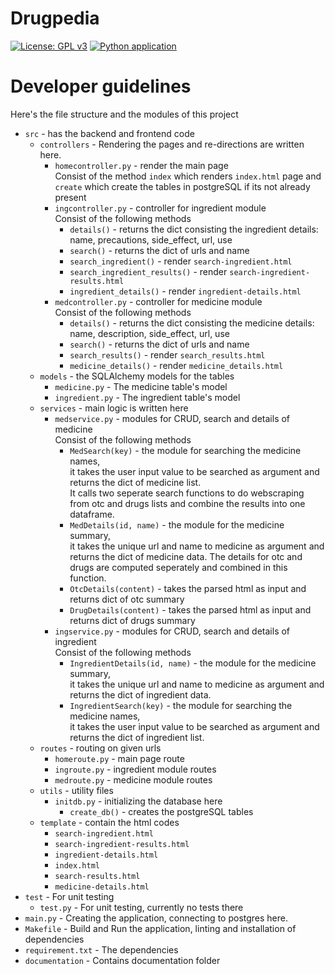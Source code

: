# Drugpedia
[![License: GPL v3](https://img.shields.io/badge/License-GPL%20v3-blue.svg)](http://www.gnu.org/licenses/gpl-3.0)
[![Python application](https://github.com/parismita/Drugpedia/actions/workflows/python-app.yml/badge.svg)](https://github.com/parismita/Drugpedia/actions/workflows/python-app.yml)


# Developer guidelines
Here's the file structure and the modules of this project
- `src` - has the backend and frontend code
  - `controllers` - Rendering the pages and re-directions are written here.
    - `homecontroller.py` - render the main page \
      Consist of the method `index` which renders `index.html` page and `create` which create the tables in postgreSQL if its not already present
    - `ingcontroller.py` - controller for ingredient module \
      Consist of the following methods
      - `details()` - returns the dict consisting the ingredient details: name, precautions, side_effect, url, use
      - `search()` - returns the dict of urls and name
      - `search_ingredient()` - render `search-ingredient.html`
      - `search_ingredient_results()` - render `search-ingredient-results.html`
      - `ingredient_details()` - render `ingredient-details.html`
    - `medcontroller.py` - controller for medicine module \
      Consist of the following methods
      - `details()` - returns the dict consisting the medicine details: name, description, side_effect, url, use
      - `search()` - returns the dict of urls and name
      - `search_results()` - render `search_results.html`
      - `medicine_details()` - render `medicine_details.html`
  - `models` - the SQLAlchemy models for the tables
	  - `medicine.py` - The medicine table's model
    - `ingredient.py` - The ingredient table's model
  - `services` - main logic is written here
    - `medservice.py` - modules for CRUD, search and details of medicine \
      Consist of the following methods
      - `MedSearch(key)` - the module for searching the medicine names, \
        it takes the user input value to be searched as argument and returns the dict of medicine list. \
        It calls two seperate search functions to do webscraping from otc and drugs lists and combine the results into one dataframe.
      - `MedDetails(id, name)` - the module for the medicine summary, \
        it takes the unique url and name to medicine as argument and returns the dict of medicine data. The details for otc and drugs are computed seperately and combined in this function.
      - `OtcDetails(content)` - takes the parsed html as input and returns dict of otc summary 
      - `DrugDetails(content)` - takes the parsed html as input and returns dict of drugs summary 
    - `ingservice.py` - modules for CRUD, search and details of ingredient \
      Consist of the following methods
      - `IngredientDetails(id, name)` - the module for the medicine summary, \
        it takes the unique url and name to medicine as argument and returns the dict of ingredient data.
      - `IngredientSearch(key)` - the module for searching the medicine names, \
        it takes the user input value to be searched as argument and returns the dict of ingredient list.
  - `routes` - routing on given urls
    - `homeroute.py` - main page route
    - `ingroute.py` - ingredient module routes
    - `medroute.py` - medicine module routes
  - `utils` - utility files
	- `initdb.py` - initializing the database here
	  - `create_db()` - creates the postgreSQL tables  
  - `template` - contain the html codes
      - `search-ingredient.html`
      - `search-ingredient-results.html`
      - `ingredient-details.html`
      - `index.html`
      - `search-results.html`
      - `medicine-details.html`
- `test` - For unit testing
  - `test.py` - For unit testing, currently no tests there
- `main.py` - Creating the application, connecting to postgres here.
- `Makefile` - Build and Run the application, linting and installation of dependencies
- `requirement.txt` - The dependencies
- `documentation` - Contains documentation folder


